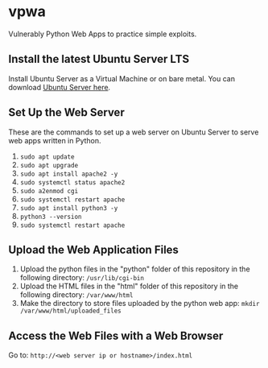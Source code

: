 # vpwa
Vulnerably Python Web Apps to practice simple exploits.
## Install the latest Ubuntu Server LTS
Install Ubuntu Server as a Virtual Machine or on bare metal.  You can download [Ubuntu Server here](https://ubuntu.com/download/server).
## Set Up the Web Server
These are the commands to set up a web server on Ubuntu Server to serve web apps written in Python.
1. `sudo apt update`
2. `sudo apt upgrade`
3. `sudo apt install apache2 -y`
4. `sudo systemctl status apache2`
5. `sudo a2enmod cgi`
6. `sudo systemctl restart apache`
7. `sudo apt install python3 -y`
8. `python3 --version`
9. `sudo systemctl restart apache`
## Upload the Web Application Files
1. Upload the python files in the "python" folder of this repository in the following directory: `/usr/lib/cgi-bin`
2. Upload the HTML files in the "html" folder of this repository in the following directory: `/var/www/html`
3. Make the directory to store files uploaded by the python web app: `mkdir /var/www/html/uploaded_files`
## Access the Web Files with a Web Browser
Go to: `http://<web server ip or hostname>/index.html`
